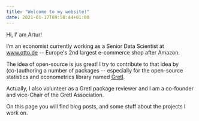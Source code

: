 ```yaml
---
title: "Welcome to my website!"
date: 2021-01-17T09:58:44+01:00
---
```


Hi, I' am Artur!

I’m an economist currently working as a Senior Data Scientist at www.otto.de -- Europe's 2nd largest e-commerce shop after Amazon.

The idea of open-source is jus great! I try to contribute to that idea by (co-)authoring a number of packages -- especially for the open-source statistics and econometrics library named [Gretl](http://gretl.sourceforge.net/).

Actually, I also volunteer as a Gretl package reviewer and I am a co-founder and vice-Chair of the Gretl Association.

On this page you will find blog posts, and some stuff about the projects I work on.
